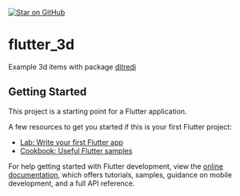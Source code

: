 [![Star on GitHub](https://img.shields.io/github/stars/kauemurakami/flutter_3d.svg?style=flat&logo=github&colorB=deeppink&label=stars)](https://github.com/kauemurakami/flutter_3d) 
# flutter_3d

Example 3d items with package [ditredi](https://pub.dev/packages/ditredi/install)

## Getting Started

This project is a starting point for a Flutter application.

A few resources to get you started if this is your first Flutter project:

- [Lab: Write your first Flutter app](https://docs.flutter.dev/get-started/codelab)
- [Cookbook: Useful Flutter samples](https://docs.flutter.dev/cookbook)

For help getting started with Flutter development, view the
[online documentation](https://docs.flutter.dev/), which offers tutorials,
samples, guidance on mobile development, and a full API reference.
